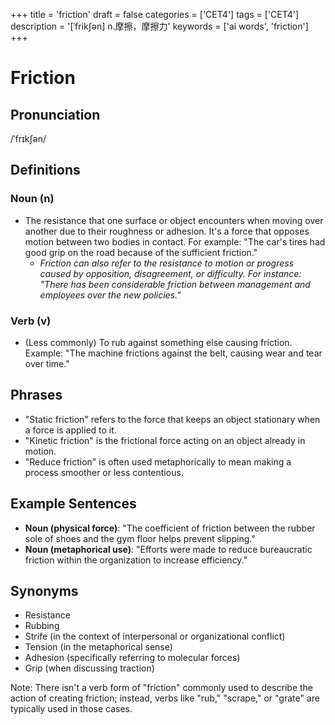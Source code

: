 +++
title = 'friction'
draft = false
categories = ['CET4']
tags = ['CET4']
description = '[ˈfrik∫ən] n.摩擦，摩擦力'
keywords = ['ai words', 'friction']
+++

# Friction

## Pronunciation
/ˈfrɪkʃən/

## Definitions
### Noun (n)
- The resistance that one surface or object encounters when moving over another due to their roughness or adhesion. It's a force that opposes motion between two bodies in contact. For example: "The car's tires had good grip on the road because of the sufficient friction."
  - *Friction can also refer to the resistance to motion or progress caused by opposition, disagreement, or difficulty. For instance: "There has been considerable friction between management and employees over the new policies."*

### Verb (v)
- (Less commonly) To rub against something else causing friction. Example: "The machine frictions against the belt, causing wear and tear over time."

## Phrases
- "Static friction" refers to the force that keeps an object stationary when a force is applied to it.
- "Kinetic friction" is the frictional force acting on an object already in motion.
- "Reduce friction" is often used metaphorically to mean making a process smoother or less contentious.

## Example Sentences
- **Noun (physical force)**: "The coefficient of friction between the rubber sole of shoes and the gym floor helps prevent slipping."
- **Noun (metaphorical use)**: "Efforts were made to reduce bureaucratic friction within the organization to increase efficiency."

## Synonyms
- Resistance
- Rubbing
- Strife (in the context of interpersonal or organizational conflict)
- Tension (in the metaphorical sense)
- Adhesion (specifically referring to molecular forces)
- Grip (when discussing traction)

Note: There isn't a verb form of "friction" commonly used to describe the action of creating friction; instead, verbs like "rub," "scrape," or "grate" are typically used in those cases.
